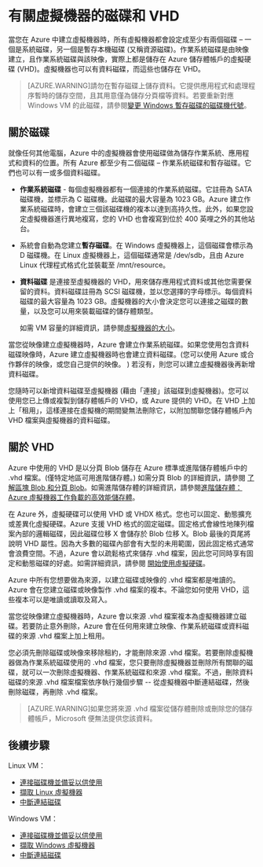 <properties
	pageTitle="有關虛擬機器的磁碟和 VHD"
	description="了解 Azure 中虛擬機器的磁碟和 VHD 的基本知識。"
	services="virtual-machines"
	documentationCenter=""
	authors="KBDAzure"
	manager="timlt"
	editor="tysonn"
	tags="azure-resource-manager,azure-service-management"/>

<tags
	ms.service="virtual-machines"
	ms.workload="infrastructure-services"
	ms.tgt_pltfrm="na"
	ms.devlang="na"
	ms.topic="article"
	ms.date="06/30/2015"
	ms.author="kathydav"/>

# 有關虛擬機器的磁碟和 VHD

當您在 Azure 中建立虛擬機器時，所有虛擬機器都會設定成至少有兩個磁碟 – 一個是系統磁碟，另一個是暫存本機磁碟 (又稱資源磁碟)。作業系統磁碟是由映像建立，且作業系統磁碟與該映像，實際上都是儲存在 Azure 儲存體帳戶的虛擬硬碟 (VHD)。虛擬機器也可以有資料磁碟，而這些也儲存在 VHD。

>[AZURE.WARNING]請勿在暫存磁碟上儲存資料。它提供應用程式和處理程序暫時的儲存空間，且其用意僅為儲存分頁檔等資料。若要重新對應 Windows VM 的此磁碟，請參閱[變更 Windows 暫存磁碟的磁碟機代號](virtual-machines-windows-change-drive-letter.md)。

## 關於磁碟

就像任何其他電腦，Azure 中的虛擬機器會使用磁碟做為儲存作業系統、應用程式和資料的位置。所有 Azure 都至少有二個磁碟 – 作業系統磁碟和暫存磁碟。它們也可以有一或多個資料磁碟。

- **作業系統磁碟** - 每個虛擬機器都有一個連接的作業系統磁碟。它註冊為 SATA 磁碟機，並標示為 C 磁碟機。此磁碟的最大容量為 1023 GB。Azure 建立作業系統磁碟時，會建立三個該磁碟機的複本以達到高持久性。此外，如果您設定虛擬機器進行異地複寫，您的 VHD 也會複寫到位於 400 英哩之外的其他站台。
- 系統會自動為您建立**暫存磁碟**。在 Windows 虛擬機器上，這個磁碟會標示為 D 磁碟機。在 Linux 虛擬機器上，這個磁碟通常是 /dev/sdb，且由 Azure Linux 代理程式格式化並裝載至 /mnt/resource。
- **資料磁碟** 是連接至虛擬機器的 VHD，用來儲存應用程式資料或其他您需要保留的資料。資料磁碟註冊為 SCSI 磁碟機，並以您選擇的字母標示。每個資料磁碟的最大容量為 1023 GB。虛擬機器的大小會決定您可以連接之磁碟的數量，以及您可以用來裝載磁碟的儲存體類型。

	如需 VM 容量的詳細資訊，請參閱[虛擬機器的大小](virtual-machines-size-specs.md)。

當您從映像建立虛擬機器時，Azure 會建立作業系統磁碟。如果您使用包含資料磁碟映像時，Azure 建立虛擬機器時也會建立資料磁碟。(您可以使用 Azure 或合作夥伴的映像，或您自己提供的映像。 ) 若沒有，則您可以建立虛擬機器後再新增資料磁碟。

您隨時可以新增資料磁碟至虛擬機器 (藉由「連接」該磁碟到虛擬機器)。您可以使用您已上傳或複製到儲存體帳戶的 VHD，或 Azure 提供的 VHD。在 VHD 上加上「租用」，這樣連接在虛擬機的期間變無法刪除它，以附加關聯您儲存體帳戶內 VHD 檔案與虛擬機器的資料磁碟。

## 關於 VHD

Azure 中使用的 VHD 是以分頁 Blob 儲存在 Azure 標準或進階儲存體帳戶中的 .vhd 檔案。(僅特定地區可用進階儲存體。) 如需分頁 Blob 的詳細資訊，請參閱 [了解區塊 Blob 和分頁 Blob](https://msdn.microsoft.com/library/ee691964.aspx)。如需進階儲存體的詳細資訊，請參閱[進階儲存體：Azure 虛擬機器工作負載的高效能儲存體](../storage-premium-storage-preview-portal.md)。

在 Azure 外，虛擬硬碟可以使用 VHD 或 VHDX 格式。您也可以固定、動態擴充或差異化虛擬硬碟。Azure 支援 VHD 格式的固定磁碟。固定格式會線性地陳列檔案內部的邏輯磁碟，因此磁碟位移 X 會儲存於 Blob 位移 X。Blob 最後的頁尾將說明 VHD 屬性。因為大多數的磁碟內部會有大型的未用範圍，因此固定格式通常會浪費空間。不過，Azure 會以疏鬆格式來儲存 .vhd 檔案，因此您可同時享有固定和動態磁碟的好處。如需詳細資訊，請參閱 [開始使用虛擬硬碟](https://technet.microsoft.com/library/dd979539.aspx)。

Azure 中所有您想要做為來源，以建立磁碟或映像的 .vhd 檔案都是唯讀的。Azure 會在您建立磁碟或映像製作 .vhd 檔案的複本。不論您如何使用 VHD，這些複本可以是唯讀或讀取及寫入。

 當您從映像建立虛擬機器時，Azure 會以來源 .vhd 檔案複本為虛擬機器建立磁碟。若要防止意外刪除，Azure 會在任何用來建立映像、作業系統磁碟或資料磁碟的來源 .vhd 檔案上加上租用。

您必須先刪除磁碟或映像來移除租約，才能刪除來源 .vhd 檔案。若要刪除虛擬機器做為作業系統磁碟使用的 .vhd 檔案，您只要刪除虛擬機器並刪除所有關聯的磁碟，就可以一次刪除虛擬機器、作業系統磁碟和來源 .vhd 檔案。不過，刪除資料磁碟的來源 .vhd 檔案檔案依序執行幾個步驟 -- 從虛擬機器中斷連結磁碟，然後刪除磁碟，再刪除 .vhd 檔案。

>[AZURE.WARNING]如果您將來源 .vhd 檔案從儲存體刪除或刪除您的儲存體帳戶，Microsoft 便無法提供您該資料。

## 後續步驟

Linux VM：

-  [連接磁碟機並備妥以供使用](virtual-machines-linux-how-to-attach-disk.md)
-  [擷取 Linux 虛擬機器](virtual-machines-linux-capture-image.md)
-  [中斷連結磁碟](virtual-machines-linux-how-to-detach-disk.md)

Windows VM：

-  [連接磁碟機並備妥以供使用](storage-windows-attach-disk.md)
-  [擷取 Windows 虛擬機器](virtual-machines-capture-image-windows-server.md)
-  [中斷連結磁碟](storage-windows-detach-disk.md)

<!---HONumber=August15_HO6-->